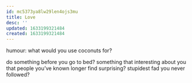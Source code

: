 ```yaml
---
id: mc5373ya8lw29len4ojs3mu
title: Love
desc: ''
updated: 1633199321484
created: 1633199321484
---
```


humour: what would you use coconuts for?

do something before you go to bed?
something that interesting about you that people you’ve known longer find surprising?
stupidest fad you never followed?
